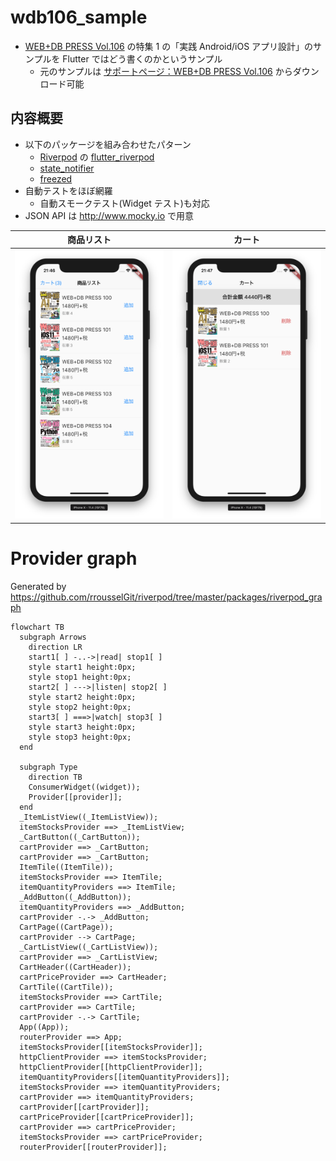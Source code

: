 # wdb106_sample

- [WEB+DB PRESS Vol.106](https://www.amazon.co.jp/dp/4774199435?tag=mono0926-22) の特集 1 の「実践 Android/iOS アプリ設計」のサンプルを Flutter ではどう書くのかというサンプル
  - 元のサンプルは [サポートページ：WEB+DB PRESS Vol.106](http://gihyo.jp/magazine/wdpress/archive/2018/vol106/support) からダウンロード可能

## 内容概要

- 以下のパッケージを組み合わせたパターン
  - [Riverpod](https://riverpod.dev) の [flutter_riverpod](https://pub.dev/packages/flutter_riverpod)
  - [state_notifier](https://pub.dev/packages/state_notifier)
  - [freezed](https://pub.dev/packages/freezed)
- 自動テストをほぼ網羅
  - 自動スモークテスト(Widget テスト)も対応
- JSON API は http://www.mocky.io で用意

| 商品リスト                       | カート                       |
| -------------------------------- | ---------------------------- |
| ![商品リスト](screenshots/1.png) | ![カート](screenshots/2.png) |

# Provider graph

Generated by https://github.com/rrousselGit/riverpod/tree/master/packages/riverpod_graph

```mermaid
flowchart TB
  subgraph Arrows
    direction LR
    start1[ ] -..->|read| stop1[ ]
    style start1 height:0px;
    style stop1 height:0px;
    start2[ ] --->|listen| stop2[ ]
    style start2 height:0px;
    style stop2 height:0px;
    start3[ ] ===>|watch| stop3[ ]
    style start3 height:0px;
    style stop3 height:0px;
  end

  subgraph Type
    direction TB
    ConsumerWidget((widget));
    Provider[[provider]];
  end
  _ItemListView((_ItemListView));
  itemStocksProvider ==> _ItemListView;
  _CartButton((_CartButton));
  cartProvider ==> _CartButton;
  cartProvider ==> _CartButton;
  ItemTile((ItemTile));
  itemStocksProvider ==> ItemTile;
  itemQuantityProviders ==> ItemTile;
  _AddButton((_AddButton));
  itemQuantityProviders ==> _AddButton;
  cartProvider -.-> _AddButton;
  CartPage((CartPage));
  cartProvider --> CartPage;
  _CartListView((_CartListView));
  cartProvider ==> _CartListView;
  CartHeader((CartHeader));
  cartPriceProvider ==> CartHeader;
  CartTile((CartTile));
  itemStocksProvider ==> CartTile;
  cartProvider ==> CartTile;
  cartProvider -.-> CartTile;
  App((App));
  routerProvider ==> App;
  itemStocksProvider[[itemStocksProvider]];
  httpClientProvider ==> itemStocksProvider;
  httpClientProvider[[httpClientProvider]];
  itemQuantityProviders[[itemQuantityProviders]];
  itemStocksProvider ==> itemQuantityProviders;
  cartProvider ==> itemQuantityProviders;
  cartProvider[[cartProvider]];
  cartPriceProvider[[cartPriceProvider]];
  cartProvider ==> cartPriceProvider;
  itemStocksProvider ==> cartPriceProvider;
  routerProvider[[routerProvider]];
```
